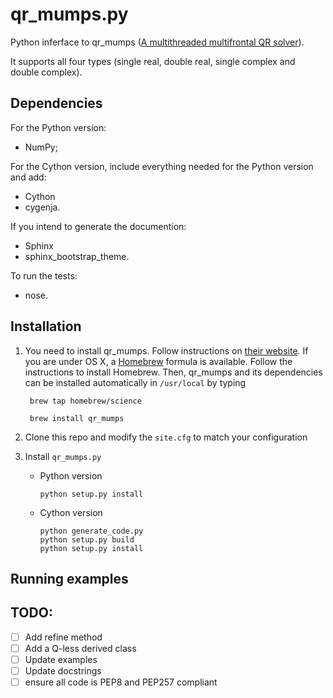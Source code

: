 # qr_mumps.py
Python inferface to qr_mumps ([A multithreaded multifrontal QR solver](http://buttari.perso.enseeiht.fr/qr_mumps/)).

It supports all four types (single real, double real, single complex and double complex).

## Dependencies

For the Python version:

- NumPy;

For the Cython version, include everything needed for the Python version and add:

- Cython
- cygenja.

If you intend to generate the documention:

- Sphinx
- sphinx_bootstrap_theme.

To run the tests:

- nose.


## Installation

1. You need to install qr_mumps. Follow instructions on [their website](http://buttari.perso.enseeiht.fr/qr_mumps/).
       If you are under OS X, a [Homebrew](http://brew.sh) formula is available. Follow the instructions to install Homebrew.
       Then, qr_mumps and its dependencies can be installed automatically in `/usr/local` by typing

    	brew tap homebrew/science

    	brew install qr_mumps

2. Clone this repo and modify the `site.cfg` to match your configuration
    
3. Install `qr_mumps.py`

   - Python version

		 python setup.py install

   - Cython version

         python generate_code.py
    	 python setup.py build
    	 python setup.py install

## Running examples

## TODO:

  - [ ] Add refine method
  - [ ] Add a Q-less derived class
  - [ ] Update examples
  - [ ] Update docstrings
  - [ ] ensure all code is PEP8 and PEP257 compliant
